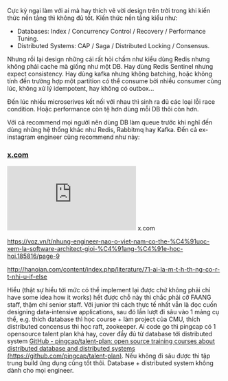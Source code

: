 Cực kỳ ngại làm với ai mà hay thích vẽ vời design trên trời trong khi kiến thức nền tảng thì không đủ tốt. Kiến thức nền tảng kiểu như:

* Databases: Index / Concurrency Control / Recovery / Performance Tuning.
* Distributed Systems: CAP / Saga / Distributed Locking / Consensus.

Nhưng rồi lại design những cái rất hỏi chấm như kiểu dùng Redis nhưng không phải cache mà giống như một DB.
Hay dùng Redis Sentinel nhưng expect consistency.
Hay dùng kafka nhưng không batching, hoặc không tính đến trường hợp một partition có thể consume bởi nhiều consumer cùng lúc, không xử lý idempotent, hay không có outbox...

Đến lúc nhiều microserives kết nối với nhau thì sinh ra đủ các loại lỗi race condition.
Hoặc performance còn tệ hơn dùng mỗi DB thôi còn hơn.

Với cả recommend mọi người nên dùng DB làm queue trước khi nghĩ đến dùng những hệ thống khác như Redis, Rabbitmq hay Kafka.
Đến cả ex-instagram engineer cũng recommend như này:

### [x.com](https://x.com/rbranson/status/1344382319977590785?t=BVueLzYkAX5we3kh4PMJoQ&s=19)

![x.com](https://voz.vn/proxy.php?image=https%3A%2F%2Fabs.twimg.com%2Fresponsive-web%2Fclient-web%2Ficon-ios.77d25eba.png&hash=be19e1b64ac6a5190ee9b42a16c18b20&return_error=1) x.com








    


https://voz.vn/t/nhung-engineer-nao-o-viet-nam-co-the-%C4%91uoc-xem-la-software-architect-gioi-%C4%91ang-%C4%91e-hoc-hoi.185816/page-9

http://hanoian.com/content/index.php/literature/71-ai-la-m-t-h-th-ng-co-r-t-nhi-u-if-else		



Hiểu (thật sự hiểu tới mức có thể implement lại được chứ không phải chỉ have some idea how it works) hết được chỗ này thì chắc phải cỡ FAANG staff, thậm chí senior staff.
Với junior thì cách thực tế nhất vẫn là đọc cuốn designing data-intensive applications, sau đó lần lượt đi sâu vào 1 mảng cụ thể, e.g. thích database thì học course + làm project của CMU, thích distributed concensus thì học raft, zookeeper.
Ai code go thì pingcap có 1 opensource talent plan khá hay, cover đầy đủ từ database tới distributed system [GitHub - pingcap/talent-plan: open source training courses about distributed database and distributed systems (https://github.com/pingcap/talent-plan)](https://github.com/pingcap/talent-plan).
Nếu không đi sâu được thì tập trung build ứng dụng cũng tốt thôi. Database + distributed system không dành cho mọi engineer.
